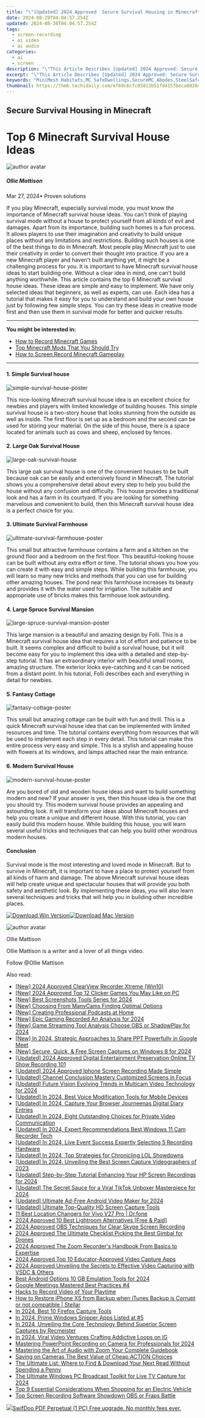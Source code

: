 ```yaml
---
title: "\"[Updated] 2024 Approved  Secure Survival Housing in Minecraft\""
date: 2024-08-29T04:04:57.254Z
updated: 2024-08-30T04:04:57.254Z
tags: 
  - screen-recording
  - ai video
  - ai audio
categories: 
  - ai
  - screen
description: "\"This Article Describes [Updated] 2024 Approved: Secure Survival Housing in Minecraft\""
excerpt: "\"This Article Describes [Updated] 2024 Approved: Secure Survival Housing in Minecraft\""
keywords: "MiniMesh Habitats,MC SafeDwellings,SecureMC Abodes,SteelSafe Shelters,Blockproof Homes,Minecraft Fortified,DefendHousing MC"
thumbnail: https://thmb.techidaily.com/ef69c6cfc05813b51fd415fbeca882846dc473b99199e876bd020898984fe0d1.png
---
```


## Secure Survival Housing in Minecraft

# Top 6 Minecraft Survival House Ideas

![author avatar](https://images.wondershare.com/filmora/article-images/ollie-mattison.jpg)

##### Ollie Mattison

 Mar 27, 2024• Proven solutions

If you play Minecraft, especially survival mode, you must know the importance of Minecraft survival house ideas. You can't think of playing survival mode without a house to protect yourself from all kinds of evil and damages. Apart from its importance, building such homes is a fun process. It allows players to use their imagination and creativity to build unique places without any limitations and restrictions. Building such houses is one of the best things to do in Minecraft. Most people play Minecraft just to use their creativity in order to convert their thought into practice. If you are a new Minecraft player and haven't built anything yet, it might be a challenging process for you. It is important to have Minecraft survival house ideas to start building one. Without a clear idea in mind, one can't build anything worthwhile. This article contains the top 6 Minecraft survival house ideas. These ideas are simple and easy to implement. We have only selected ideas that beginners, as well as experts, can use. Each idea has a tutorial that makes it easy for you to understand and build your own house just by following few simple steps. You can try these ideas in creative mode first and then use them in survival mode for better and quicker results.

---

**You might be interested in:**

* [How to Record Minecraft Games](https://tools.techidaily.com/wondershare/filmora/download/)
* [Top Minecraft Mods That You Should Try](https://tools.techidaily.com/wondershare/filmora/download/)
* [How to Screen Record Minecraft Gameplay](https://tools.techidaily.com/wondershare/filmora/download/)

---

#### 1\. Simple Survival house

![simple-survival-house-poster](https://images.wondershare.com/filmora/article-images/simple-survival-house-poster.jpg)

This nice-looking Minecraft survival house idea is an excellent choice for newbies and players with limited knowledge of building houses. This simple survival house is a two-story house that looks stunning from the outside as well as inside. The first floor is set up as a bedroom and the second can be used for storing your material. On the side of this house, there is a space located for animals such as cows and sheep, enclosed by fences.

#### 2\. Large Oak Survival House

![large-oak-survival-house](https://images.wondershare.com/filmora/article-images/large-oak-survival-house.jpg)

This large oak survival house is one of the convenient houses to be built because oak can be easily and extensively found in Minecraft. The tutorial shows you a comprehensive detail about every step to help you build the house without any confusion and difficulty. This house provides a traditional look and has a farm in its courtyard. If you are looking for something marvelous and convenient to build, then this Minecraft survival house idea is a perfect choice for you.

#### 3\. Ultimate Survival Farmhouse

![ultimate-survival-farmhouse-poster](https://images.wondershare.com/filmora/article-images/ultimate-survival-farmhouse-poster.jpg)

This small but attractive farmhouse contains a farm and a kitchen on the ground floor and a bedroom on the first floor. This beautiful-looking house can be built without any extra effort or time. The tutorial shows you how you can create it with easy and simple steps. While building this farmhouse, you will learn so many new tricks and methods that you can use for building other amazing houses. The pond near this farmhouse increases its beauty and provides it with the water used for irrigation. The suitable and appropriate use of bricks makes this farmhouse look astounding.

#### 4\. Large Spruce Survival Mansion

![large-spruce-survival-mansion-poster](https://images.wondershare.com/filmora/article-images/large-spruce-survival-mansion-poster.jpg)

This large mansion is a beautiful and amazing design by Folli. This is a Minecraft survival house idea that requires a lot of effort and patience to be built. It seems complex and difficult to build a survival house, but it will become easy for you to implement this idea with a detailed and step-by-step tutorial. It has an extraordinary interior with beautiful small rooms, amazing structure. The exterior looks eye-catching and it can be noticed from a distant point. In his tutorial, Folli describes each and everything in detail for newbies.

#### 5\. Fantasy Cottage

![fantasy-cottage-poster](https://images.wondershare.com/filmora/article-images/fantasy-cottage-poster.jpg)

This small but amazing cottage can be built with fun and thrill. This is a quick Minecraft survival house idea that can be implemented with limited resources and time. The tutorial contains everything from resources that will be used to implement each step in every detail. This tutorial can make this entire process very easy and simple. This is a stylish and appealing house with flowers at its windows, and lamps attached near the main entrance.

#### 6\. Modern Survival House

![modern-survival-house-poster](https://images.wondershare.com/filmora/article-images/modern-survival-house-poster.jpg)

Are you bored of old and wooden house ideas and want to build something modern and new? If your answer is yes, then this house idea is the one that you should try. This modern survival house provides an appealing and astounding look. It will transform your ideas about Minecraft houses and help you create a unique and different house. With this tutorial, you can easily build this modern house. While building this house, you will learn several useful tricks and techniques that can help you build other wondrous modern houses.

#### Conclusion

Survival mode is the most interesting and loved mode in Minecraft. But to survive in Minecraft, it is important to have a place to protect yourself from all kinds of harm and damage. The above Minecraft survival house ideas will help create unique and spectacular houses that will provide you both safety and aesthetic look. By implementing these ideas, you will also learn several techniques and tricks that will help you in building other incredible places.

[![Download Win Version](https://images.wondershare.com/filmora/guide/download-btn-win.jpg)](https://tools.techidaily.com/wondershare/filmora/download/)[![Download Mac Version](https://images.wondershare.com/filmora/guide/download-btn-mac.jpg)](https://tools.techidaily.com/wondershare/filmora/download/)

![author avatar](https://images.wondershare.com/filmora/article-images/ollie-mattison.jpg)

Ollie Mattison

Ollie Mattison is a writer and a lover of all things video.

Follow @Ollie Mattison

<span class="atpl-alsoreadstyle">Also read:</span>
<div><ul>
<li><a href="https://video-capture.techidaily.com/new-2024-approved-clearview-recorder-xtreme-win10/"><u>[New] 2024 Approved  ClearView Recorder Xtreme (Win10)</u></a></li>
<li><a href="https://video-capture.techidaily.com/new-2024-approved-top-12-clicker-games-you-may-like-on-pc/"><u>[New] 2024 Approved  Top 12 Clicker Games You May Like on PC</u></a></li>
<li><a href="https://video-capture.techidaily.com/new-best-screenshots-tools-series-for-2024/"><u>[New] Best Screenshots Tools Series for 2024</u></a></li>
<li><a href="https://video-capture.techidaily.com/new-choosing-from-manycams-finding-optimal-options/"><u>[New] Choosing From ManyCams  Finding Optimal Options</u></a></li>
<li><a href="https://video-capture.techidaily.com/new-creating-professional-podcasts-at-home/"><u>[New] Creating Professional Podcasts at Home</u></a></li>
<li><a href="https://video-capture.techidaily.com/new-epic-gaming-recorded-an-analysis-for-2024/"><u>[New] Epic Gaming Recorded  An Analysis for 2024</u></a></li>
<li><a href="https://video-capture.techidaily.com/new-game-streaming-tool-analysis-choose-obs-or-shadowplay-for-2024/"><u>[New] Game Streaming Tool Analysis  Choose OBS or ShadowPlay for 2024</u></a></li>
<li><a href="https://video-capture.techidaily.com/new-in-2024-strategic-approaches-to-share-ppt-powerfully-in-google-meet/"><u>[New] In 2024, Strategic Approaches to Share PPT Powerfully in Google Meet</u></a></li>
<li><a href="https://video-capture.techidaily.com/new-secure-quick-and-free-screen-captures-on-windows-8-for-2024/"><u>[New] Secure, Quick, & Free Screen Captures on Windows 8 for 2024</u></a></li>
<li><a href="https://video-capture.techidaily.com/updated-2024-approved-digital-entertainment-preservation-online-tv-show-recording-101/"><u>[Updated] 2024 Approved  Digital Entertainment Preservation  Online TV Show Recording 101</u></a></li>
<li><a href="https://video-capture.techidaily.com/updated-2024-approved-iphone-screen-recording-made-simple/"><u>[Updated] 2024 Approved  Iphone Screen Recording Made Simple</u></a></li>
<li><a href="https://youtube-clips.techidaily.com/updated-channel-conclusion-mastery-customized-screens-in-focus/"><u>[Updated] Channel Conclusion Mastery  Customized Screens in Focus</u></a></li>
<li><a href="https://video-capture.techidaily.com/updated-future-vision-evolving-trends-in-multicam-video-technology-for-2024/"><u>[Updated] Future Vision  Evolving Trends in Multicam Video Technology for 2024</u></a></li>
<li><a href="https://video-capture.techidaily.com/updated-in-2024-best-voice-modification-tools-for-mobile-devices/"><u>[Updated] In 2024, Best Voice Modification Tools for Mobile Devices</u></a></li>
<li><a href="https://video-capture.techidaily.com/updated-in-2024-capture-your-browser-journeenas-digital-diary-entries/"><u>[Updated] In 2024, Capture Your Browser Journeenas Digital Diary Entries</u></a></li>
<li><a href="https://video-capture.techidaily.com/updated-in-2024-eight-outstanding-choices-for-private-video-communication/"><u>[Updated] In 2024, Eight Outstanding Choices for Private Video Communication</u></a></li>
<li><a href="https://video-capture.techidaily.com/updated-in-2024-expert-recommendations-best-windows-11-cam-recorder-tech/"><u>[Updated] In 2024, Expert Recommendations  Best Windows 11 Cam Recorder Tech</u></a></li>
<li><a href="https://video-capture.techidaily.com/updated-in-2024-live-event-success-expertly-selecting-5-recording-hardware/"><u>[Updated] In 2024, Live Event Success  Expertly Selecting 5 Recording Hardware</u></a></li>
<li><a href="https://video-capture.techidaily.com/updated-in-2024-top-strategies-for-chronicling-lol-showdowns/"><u>[Updated] In 2024, Top Strategies for Chronicling LOL Showdowns</u></a></li>
<li><a href="https://video-capture.techidaily.com/updated-in-2024-unveiling-the-best-screen-capture-videographers-of-2023/"><u>[Updated] In 2024, Unveiling the Best Screen Capture Videographers of 2023</u></a></li>
<li><a href="https://video-capture.techidaily.com/updated-step-by-step-tutorial-enhancing-your-hp-screen-recordings-for-2024/"><u>[Updated] Step-by-Step Tutorial  Enhancing Your HP Screen Recordings for 2024</u></a></li>
<li><a href="https://article-tips.techidaily.com/updated-the-secret-sauce-for-a-viral-tiktok-unboxer-masterpiece-for-2024/"><u>[Updated] The Secret Sauce for a Viral TikTok Unboxer Masterpiece for 2024</u></a></li>
<li><a href="https://screen-capture.techidaily.com/updated-ultimate-ad-free-android-video-maker-for-2024/"><u>[Updated] Ultimate Ad-Free Android Video Maker for 2024</u></a></li>
<li><a href="https://video-capture.techidaily.com/updated-ultimate-top-quality-hd-screen-capture-tools/"><u>[Updated] Ultimate Top-Quality HD Screen Capture Tools</u></a></li>
<li><a href="https://location-fake.techidaily.com/11-best-location-changers-for-vivo-v27-pro-drfone-by-drfone-virtual-android/"><u>11 Best Location Changers for Vivo V27 Pro | Dr.fone</u></a></li>
<li><a href="https://extra-resources.techidaily.com/2024-approved-10-best-lightroom-alternatives-free-and-paid/"><u>2024 Approved  10 Best Lightroom Alternatives [Free & Paid]</u></a></li>
<li><a href="https://video-capture.techidaily.com/2024-approved-obs-techniques-for-clear-skype-screen-recording/"><u>2024 Approved  OBS Techniques for Clear Skype Screen Recording</u></a></li>
<li><a href="https://some-skills.techidaily.com/2024-approved-the-ultimate-checklist-picking-the-best-gimbal-for-drones/"><u>2024 Approved  The Ultimate Checklist  Picking the Best Gimbal for Drones</u></a></li>
<li><a href="https://video-capture.techidaily.com/2024-approved-the-zoom-recorders-handbook-from-basics-to-expertise/"><u>2024 Approved  The Zoom Recorder's Handbook  From Basics to Expertise</u></a></li>
<li><a href="https://video-capture.techidaily.com/2024-approved-top-10-educator-approved-video-capture-apps/"><u>2024 Approved  Top 10 Educator-Approved Video Capture Apps</u></a></li>
<li><a href="https://video-capture.techidaily.com/2024-approved-unveiling-the-secrets-to-effective-video-capturing-with-vsdc-and-others/"><u>2024 Approved  Unveiling the Secrets to Effective Video Capturing with VSDC & Others</u></a></li>
<li><a href="https://video-capture.techidaily.com/best-android-options-10-gb-emulation-tools-for-2024/"><u>Best Android Options  10 GB Emulation Tools for 2024</u></a></li>
<li><a href="https://video-capture.techidaily.com/google-meetings-mastered-best-practices-4/"><u>Google Meetings Mastered  Best Practices #4</u></a></li>
<li><a href="https://video-capture.techidaily.com/hacks-to-record-video-of-your-playtime/"><u>Hacks to Record Video of Your Playtime</u></a></li>
<li><a href="https://blog-min.techidaily.com/how-to-restore-iphone-xs-from-backup-when-itunes-backup-is-corrupt-or-not-compatible-stellar-by-stellar-data-recovery-ios-iphone-data-recovery/"><u>How to Restore iPhone XS from Backup when iTunes Backup is Corrupt or not compatible | Stellar</u></a></li>
<li><a href="https://video-capture.techidaily.com/in-2024-best-10-firefox-capture-tools/"><u>In 2024, Best 10 Firefox Capture Tools</u></a></li>
<li><a href="https://video-capture.techidaily.com/in-2024-prime-windows-snipper-apps-listed-at-5/"><u>In 2024, Prime Windows Snipper Apps Listed at #5</u></a></li>
<li><a href="https://video-capture.techidaily.com/in-2024-unveiling-the-core-technology-behind-superior-screen-captures-by-recmeister/"><u>In 2024, Unveiling the Core Technology Behind Superior Screen Captures by Recmeister</u></a></li>
<li><a href="https://instagram-video-recordings.techidaily.com/in-2024-viral-video-ventures-crafting-addictive-loops-on-ig/"><u>In 2024, Viral Video Ventures  Crafting Addictive Loops on IG</u></a></li>
<li><a href="https://video-capture.techidaily.com/mastering-powerpoint-recording-on-camera-for-professionals-for-2024/"><u>Mastering PowerPoint Recording on Camera for Professionals for 2024</u></a></li>
<li><a href="https://video-capture.techidaily.com/mastering-the-art-of-audio-with-zoom-your-complete-guidebook/"><u>Mastering the Art of Audio with Zoom  Your Complete Guidebook</u></a></li>
<li><a href="https://extra-information.techidaily.com/saving-on-cameras-the-best-value-of-cheap-action-choices/"><u>Saving on Cameras  The Best Value of Cheap ACTION Choices</u></a></li>
<li><a href="https://techno-recovery.techidaily.com/the-ultimate-list-where-to-find-and-download-your-next-read-without-spending-a-penny/"><u>The Ultimate List: Where to Find & Download Your Next Read Without Spending a Penny</u></a></li>
<li><a href="https://video-capture.techidaily.com/the-ultimate-windows-pc-broadcast-toolkit-for-live-tv-capture-for-2024/"><u>The Ultimate Windows PC Broadcast Toolkit for Live TV Capture for 2024</u></a></li>
<li><a href="https://techno-recovery.techidaily.com/top-9-essential-considerations-when-shopping-for-an-electric-vehicle/"><u>Top 9 Essential Considerations When Shopping for an Electric Vehicle</u></a></li>
<li><a href="https://video-capture.techidaily.com/top-screen-recording-software-showdown-obs-or-fraps-battle/"><u>Top Screen Recording Software Showdown  OBS or Fraps Battle</u></a></li>
</ul></div>

<ins class="adsbygoogle"
      style="display:block"
      data-ad-client="ca-pub-7571918770474297"
      data-ad-slot="8358498916"
      data-ad-format="auto"
      data-full-width-responsive="true"></ins>
<!-- affiliate ads begin -->
<a href="https://purchase.swifdoo.com/order/checkout.php?PRODS=40002162&QTY=1&AFFILIATE=108875&CART=1"><img src="https://secure.avangate.com/images/merchant/8b932759a5a04ddb34bf79e3f9072e4b/products/1_Product%20box%20white-1024x1024.png" border="0">SwifDoo PDF Perpetual (1 PC) Free upgrade. No monthly fees ever. 
</a>
<!-- affiliate ads end -->